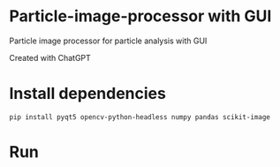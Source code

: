 # Particle-image-processor with GUI
Particle image processor for particle analysis with GUI

Created with ChatGPT

# Install dependencies
`pip install pyqt5 opencv-python-headless numpy pandas scikit-image`

# Run
